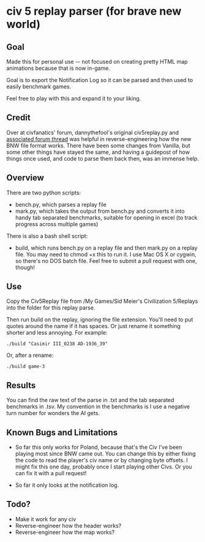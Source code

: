 # civ 5 replay parser (for brave new world)

## Goal

Made this for personal use -- not focused on creating pretty
HTML map animations because that is now in-game. 

Goal is to export the Notification Log so it can be parsed and then
used to easily benchmark games.

Feel free to play with this and expand it to your liking.

## Credit

Over at civfanatics' forum, dannythefool's original civ5replay.py and
[associated forum
thread](http://forums.civfanatics.com/showthread.php?t=388160) was
helpful in reverse-engineering how the new BNW file format
works. There have been some changes from Vanilla, but some other
things have stayed the same, and having a guidepost of how things once
used, and code to parse them back then, was an immense help.

## Overview

There are two python scripts:

* bench.py, which parses a replay file
* mark.py, which takes the output from
  bench.py and converts it into handy tab separated benchmarks,
  suitable for opening in excel (to track progress across multiple
  games)

There is also a bash shell script:

* build, which runs bench.py on a replay file and then mark.py on a
  replay file. You may need to chmod +x this to run it. I use Mac OS X
  or cygwin, so there's no DOS batch file. Feel free to submit a pull
  request with one, though!

## Use

 Copy the Civ5Replay file from /My Games/Sid Meier's Civilization
 5/Replays into the folder for this replay parse. 

 Then run build on the replay, ignoring the file extension. You'll
 need to put quotes around the name if it has spaces. Or just rename
 it something shorter and less annoying. For example:

    ./build "Casimir III_0238 AD-1936_39"

 Or, after a rename:

    ./build game-3

## Results

You can find the raw text of the parse in <filename>.txt and the tab
separated benchmarks in <filename>.tsv. My convention in the
benchmarks is I use a negative turn number for wonders the AI gets.

## Known Bugs and Limitations

* So far this only works for Poland, because that's the Civ I've been
  playing most since BNW came out. You can change this by either
  fixing the code to read the player's civ name or by changing byte
  offsets. I might fix this one day, probably once I start playing
  other Civs. Or you can fix it with a pull request!

* So far it only looks at the notification log.

## Todo?

* Make it work for any civ
* Reverse-engineer how the header works?
* Reverse-engineer how the map works?





